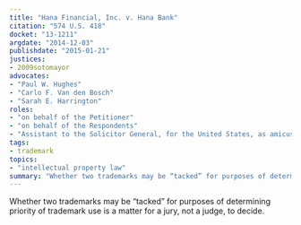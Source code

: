 ```yaml
---
title: "Hana Financial, Inc. v. Hana Bank"
citation: "574 U.S. 418"
docket: "13-1211"
argdate: "2014-12-03"
publishdate: "2015-01-21"
justices:
- 2009sotomayor
advocates:
- "Paul W. Hughes"
- "Carlo F. Van den Bosch"
- "Sarah E. Harrington"
roles:
- "on behalf of the Petitioner"
- "on behalf of the Respondents"
- "Assistant to the Solicitor General, for the United States, as amicus curiae, supporting the Respondents"
tags:
- trademark
topics:
- "intellectual property law"
summary: "Whether two trademarks may be “tacked” for purposes of determining priority of trademark use is a matter for a jury, not a judge, to decide."
---
```

Whether two trademarks may be “tacked” for purposes of determining priority of trademark use is a matter for a jury, not a judge, to decide.
